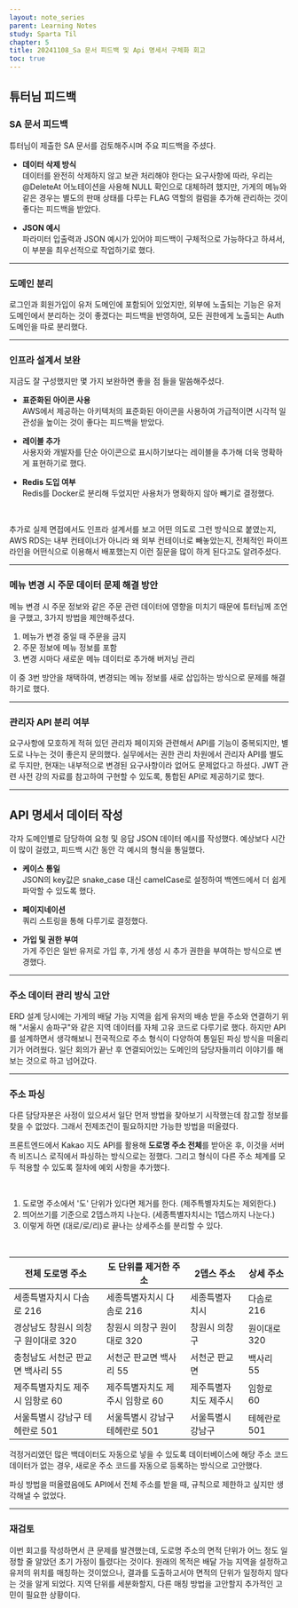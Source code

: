 ```yaml
---
layout: note_series
parent: Learning Notes
study: Sparta Til
chapter: 5
title: 20241108_Sa 문서 피드백 및 Api 명세서 구체화 회고
toc: true
---
```


## 튜터님 피드백

### SA 문서 피드백
튜터님이 제출한 SA 문서를 검토해주시며 주요 피드백을 주셨다.

- **데이터 삭제 방식**  
  데이터를 완전히 삭제하지 않고 보관 처리해야 한다는 요구사항에 따라, 우리는 @DeleteAt 어노테이션을 사용해 NULL 확인으로 대체하려 했지만, 가게의 메뉴와 같은 경우는 별도의 판매 상태를 다루는 FLAG
  역할의 컬럼을 추가해 관리하는 것이 좋다는 피드백을 받았다.

- **JSON 예시**  
  파라미터 입출력과 JSON 예시가 있어야 피드백이 구체적으로 가능하다고 하셔서, 이 부분을 최우선적으로 작업하기로 했다.

---

### 도메인 분리
로그인과 회원가입이 유저 도메인에 포함되어 있었지만, 외부에 노출되는 기능은 유저 도메인에서 분리하는 것이 좋겠다는 피드백을 반영하여,
모든 권한에게 노출되는 Auth 도메인을 따로 분리했다.

---

### 인프라 설계서 보완
지금도 잘 구성했지만 몇 가지 보완하면 좋을 점 들을 말씀해주셨다.  

- **표준화된 아이콘 사용**  
  AWS에서 제공하는 아키텍처의 표준화된 아이콘을 사용하여 가급적이면 시각적 일관성을 높이는 것이 좋다는 피드백을 받았다.  

- **레이블 추가**  
  사용자와 개발자를 단순 아이콘으로 표시하기보다는 레이블을 추가해 더욱 명확하게 표현하기로 했다.  

- **Redis 도입 여부**  
  Redis를 Docker로 분리해 두었지만 사용처가 명확하지 않아 빼기로 결정했다.  

<br>

추가로 실제 면접에서도 인프라 설계서를 보고 어떤 의도로 그런 방식으로 붙였는지, AWS RDS는 내부 컨테이너가 아니라 왜 외부 컨테이너로 빼놓았는지,
전체적인 파이프라인을 어떤식으로 이용해서 배포했는지 이런 질문을 많이 하게 된다고도 알려주셨다.

---

### 메뉴 변경 시 주문 데이터 문제 해결 방안
메뉴 변경 시 주문 정보와 같은 주문 관련 데이터에 영향을 미치기 때문에 튜터님께 조언을 구했고, 3가지 방법을 제안해주셨다.

1. 메뉴가 변경 중일 때 주문을 금지
2. 주문 정보에 메뉴 정보를 포함
3. 변경 시마다 새로운 메뉴 데이터로 추가해 버저닝 관리

이 중 3번 방안을 채택하여, 변경되는 메뉴 정보를 새로 삽입하는 방식으로 문제를 해결하기로 했다.

---

### 관리자 API 분리 여부
요구사항에 모호하게 적혀 있던 관리자 페이지와 관련해서 API를 기능이 중복되지만, 별도로 나누는 것이 좋은지 문의했다.
실무에서는 권한 관리 차원에서 관리자 API를 별도로 두지만, 현재는 내부적으로 변경된 요구사항이라 없어도 문제없다고 하셨다.
JWT 관련 사전 강의 자료를 참고하여 구현할 수 있도록, 통합된 API로 제공하기로 했다.

---

## API 명세서 데이터 작성
각자 도메인별로 담당하여 요청 및 응답 JSON 데이터 예시를 작성했다. 예상보다 시간이 많이 걸렸고, 피드백 시간 동안 각 예시의 형식을 통일했다.

- **케이스 통일**  
  JSON의 key값은 snake_case 대신 camelCase로 설정하여 백엔드에서 더 쉽게 파악할 수 있도록 했다.  

- **페이지네이션**  
  쿼리 스트링을 통해 다루기로 결정했다.  

- **가입 및 권한 부여**  
  가게 주인은 일반 유저로 가입 후, 가게 생성 시 추가 권한을 부여하는 방식으로 변경했다.  

---

### 주소 데이터 관리 방식 고안
ERD 설계 당시에는 가게의 배달 가능 지역을 쉽게 유저의 배송 받을 주소와 연결하기 위해
"서울시 송파구"와 같은 지역 데이터를 자체 고유 코드로 다루기로 했다.
하지만 API를 설계하면서 생각해보니 전국적으로 주소 형식이 다양하여 통일된 파싱 방식을 떠올리기가 어려웠다.
일단 회의가 끝난 후 연결되어있는 도메인의 담당자들끼리 이야기를 해보는 것으로 하고 넘어갔다.

---

### 주소 파싱
다른 담당자분은 사정이 있으셔서 일단 먼저 방법을 찾아보기 시작했는데 참고할 정보를 찾을 수 없었다.
그래서 전제조건이 필요하지만 가능한 방법을 떠올렸다.

프론트엔드에서 Kakao 지도 API를 활용해 **도로명 주소 전체**를 받아온 후, 이것을 서버 측 비즈니스 로직에서 파싱하는 방식으로는 정했다.
그리고 형식이 다른 주소 체계를 모두 적용할 수 있도록 절차에 예외 사항을 추가했다.

<br>

1. 도로명 주소에서 '도' 단위가 있다면 제거를 한다. (제주특별자치도는 제외한다.)
2. 띄어쓰기를 기준으로 2뎁스까지 나눈다. (세종특별자치시는 1뎁스까지 나눈다.)
3. 이렇게 하면 (대로/로/리)로 끝나는 상세주소를 분리할 수 있다.

<br>

| 전체 도로명 주소             | 도 단위를 제거한 주소       | 2뎁스 주소      | 상세 주소    |
|-----------------------|--------------------|-------------|----------|
| 세종특별자치시 다솜로 216       | 세종특별자치시 다솜로 216    | 세종특별자치시     | 다솜로 216  |
| 경상남도 창원시 의창구 원이대로 320 | 창원시 의창구 원이대로 320   | 창원시 의창구     | 원이대로 320 |
| 충청남도 서천군 판교면 백사리 55   | 서천군 판교면 백사리 55     | 서천군 판교면     | 백사리 55   | 
| 제주특별자치도 제주시 임항로 60    | 제주특별자치도 제주시 임항로 60 | 제주특별자치도 제주시 | 임항로 60   |
| 서울특별시 강남구 테헤란로 501    | 서울특별시 강남구 테헤란로 501 | 서울특별시 강남구   | 테헤란로 501 |

걱정거리였던 많은 백데이터도 자동으로 넣을 수 있도록 데이터베이스에 해당 주소 코드 데이터가 없는 경우, 새로운 주소 코드를 자동으로 등록하는 방식으로 고안했다.

파싱 방법을 떠올렸음에도 API에서 전체 주소를 받을 때, 규칙으로 제한하고 싶지만 생각해낼 수 없었다.

---

### 재검토
이번 회고를 작성하면서 큰 문제를 발견했는데, 도로명 주소의 면적 단위가 어느 정도 일정할 줄 알았던 초기 가정이 틀렸다는 것이다.
원래의 목적은 배달 가능 지역을 설정하고 유저의 위치를 매칭하는 것이었으나, 결과를 도출하고서야 면적의 단위가 일정하지 않다는 것을 알게 되었다.
지역 단위를 세분화할지, 다른 매칭 방법을 고안할지 추가적인 고민이 필요한 상황이다.
